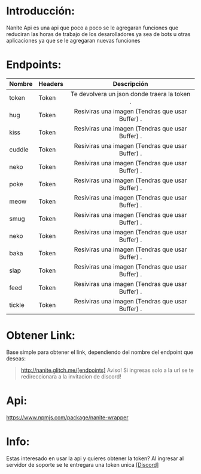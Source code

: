 Introducción:
==============
Nanite Api es una api que poco a poco se le agregaran funciones que reduciran las horas de trabajo de los desarolladores ya sea de bots u otras aplicaciones ya que se le agregaran nuevas funciones

Endpoints:
==============
|  Nombre  |  Headers  |        Descripción                                           |
|----------|-----------|:------------------------------------------------------------:|
| token    | Token     | Te devolvera un json donde traera la token                  .|
| hug      | Token     | Resiviras una imagen (Tendras que usar Buffer)              .|
| kiss     | Token     | Resiviras una imagen (Tendras que usar Buffer)              .|
| cuddle   | Token     | Resiviras una imagen (Tendras que usar Buffer)              .|
| neko     | Token     | Resiviras una imagen (Tendras que usar Buffer)              .|
| poke     | Token     | Resiviras una imagen (Tendras que usar Buffer)              .|
| meow     | Token     | Resiviras una imagen (Tendras que usar Buffer)              .|
| smug     | Token     | Resiviras una imagen (Tendras que usar Buffer)              .|
| neko     | Token     | Resiviras una imagen (Tendras que usar Buffer)              .|
| baka     | Token     | Resiviras una imagen (Tendras que usar Buffer)              .|
| slap     | Token     | Resiviras una imagen (Tendras que usar Buffer)              .|
| feed     | Token     | Resiviras una imagen (Tendras que usar Buffer)              .|
| tickle   | Token     | Resiviras una imagen (Tendras que usar Buffer)              .|

Obtener Link:
==============
Base simple para obtener el link, dependiendo del nombre del endpoint que deseas:

> http://nanite.glitch.me/[endpoints]
Aviso! Si ingresas solo a la url se te redireccionara a la invitacion de discord!

Api:
=============
https://www.npmjs.com/package/nanite-wrapper

Info:
==============
Estas interesado en usar la api y quieres obtener la token?
Al ingresar al servidor de soporte se te entregara una token unica
[[Discord]](https://discord.gg/6DJxrSZ)
